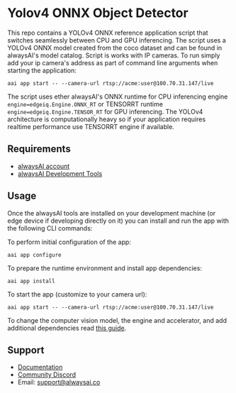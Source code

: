 # Yolov4 ONNX Object Detector
This repo contains a YOLOv4 ONNX reference application script that switches seamlessly between CPU and GPU inferencing. The script uses a YOLOv4 ONNX model created from the coco dataset and can be found in alwaysAI's model catalog. Script is works with IP cameras.  To run simply add your ip camera's address as part of command line arguments when starting the application:
```
aai app start -- --camera-url rtsp://acme:user@100.70.31.147/live
```
The script uses ether alwaysAI's ONNX runtime for CPU inferencing engine ```engine=edgeiq.Engine.ONNX_RT``` or TENSORRT runtime ```engine=edgeiq.Engine.TENSOR_RT``` for GPU inferencing.  The YOLOv4 architecture is computationally heavy so if your application requires realtime performance use TENSORRT engine if available.

## Requirements
* [alwaysAI account](https://alwaysai.co/auth?register=true)
* [alwaysAI Development Tools](https://alwaysai.co/docs/get_started/development_computer_setup.html)

## Usage
Once the alwaysAI tools are installed on your development machine (or edge device if developing directly on it) you can install and run the app with the following CLI commands:

To perform initial configuration of the app:
```
aai app configure
```

To prepare the runtime environment and install app dependencies:
```
aai app install
```

To start the app (customize to your camera url):
```
aai app start -- --camera-url rtsp://acme:user@100.70.31.147/live
```

To change the computer vision model, the engine and accelerator, and add additional dependencies read [this guide](https://alwaysai.co/docs/application_development/configuration_and_packaging.html).

## Support
* [Documentation](https://alwaysai.co/docs/)
* [Community Discord](https://discord.gg/alwaysai)
* Email: support@alwaysai.co
